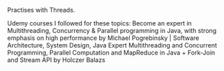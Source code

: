 Practises with Threads.

Udemy courses I followed for these topics:
Become an expert in Multithreading, Concurrency & Parallel programming in Java, with strong emphasis on high performance by Michael Pogrebinsky | Software Architecture, System Design, Java Expert
Multithreading and Concurrent Programming, Parallel Computation and MapReduce in Java + Fork-Join and Stream API by Holczer Balazs

